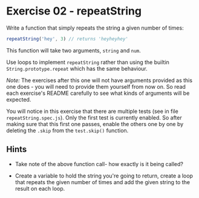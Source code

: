 # Exercise 02 - repeatString

Write a function that simply repeats the string a given number of times:

```javascript
repeatString('hey', 3) // returns 'heyheyhey'
```

This function will take two arguments, `string` and `num`.

Use loops to implement `repeatString` rather than using the builtin `String.prototype.repeat` which has the same behaviour.

*Note:* The exercises after this one will not have arguments provided as this one does - you will need to provide them yourself from now on. So read each exercise's README carefully to see what kinds of arguments will be expected.

You will notice in this exercise that there are multiple tests (see in file `repeatString.spec.js`). Only the first test is currently enabled. So after making sure that this first one passes, enable the others one by one by deleting the `.skip` from the `test.skip()` function.


## Hints

- Take note of the above function call- how exactly is it being called?

- Create a variable to hold the string you're going to return, create a loop that repeats the given number of times and add the given string to the result on each loop.
